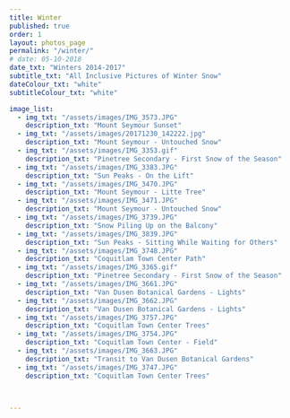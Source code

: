 ```yaml
---
title: Winter  
published: true
order: 1
layout: photos_page
permalink: "/winter/"
# date: 05-10-2018
date_txt: "Winters 2014-2017"
subtitle_txt: "All Inclusive Pictures of Winter Snow"
dateColour_txt: "white"
subtitleColour_txt: "white"

image_list:
  - img_txt: "/assets/images/IMG_3573.JPG"
    description_txt: "Mount Seymour Sunset"
  - img_txt: "/assets/images/20171230_142222.jpg"
    description_txt: "Mount Seymour - Untouched Snow"
  - img_txt: "/assets/images/IMG_3353.gif"
    description_txt: "Pinetree Secondary - First Snow of the Season"
  - img_txt: "/assets/images/IMG_3383.JPG"
    description_txt: "Sun Peaks - On the Lift"
  - img_txt: "/assets/images/IMG_3470.JPG"
    description_txt: "Mount Seymour - Litte Tree"
  - img_txt: "/assets/images/IMG_3471.JPG"
    description_txt: "Mount Seymour - Untouched Snow"
  - img_txt: "/assets/images/IMG_3739.JPG"
    description_txt: "Snow Piling Up on the Balcony"
  - img_txt: "/assets/images/IMG_3839.JPG"
    description_txt: "Sun Peaks - Sitting While Waiting for Others"
  - img_txt: "/assets/images/IMG_3748.JPG"
    description_txt: "Coquitlam Town Center Path"
  - img_txt: "/assets/images/IMG_3365.gif"
    description_txt: "Pinetree Secondary - First Snow of the Season"
  - img_txt: "/assets/images/IMG_3661.JPG"
    description_txt: "Van Dusen Botanical Gardens - Lights"
  - img_txt: "/assets/images/IMG_3662.JPG"
    description_txt: "Van Dusen Botanical Gardens - Lights"
  - img_txt: "/assets/images/IMG_3757.JPG"
    description_txt: "Coquitlam Town Center Trees"
  - img_txt: "/assets/images/IMG_3754.JPG"
    description_txt: "Coquitlam Town Center - Field"
  - img_txt: "/assets/images/IMG_3663.JPG"
    description_txt: "Transit to Van Dusen Botanical Gardens"
  - img_txt: "/assets/images/IMG_3747.JPG"
    description_txt: "Coquitlam Town Center Trees"



---
```

